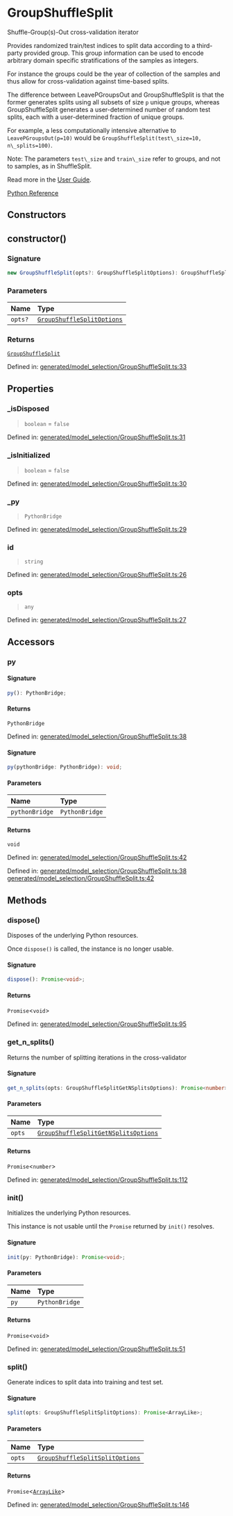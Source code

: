 # GroupShuffleSplit

Shuffle-Group(s)-Out cross-validation iterator

Provides randomized train/test indices to split data according to a third-party provided group. This group information can be used to encode arbitrary domain specific stratifications of the samples as integers.

For instance the groups could be the year of collection of the samples and thus allow for cross-validation against time-based splits.

The difference between LeavePGroupsOut and GroupShuffleSplit is that the former generates splits using all subsets of size `p` unique groups, whereas GroupShuffleSplit generates a user-determined number of random test splits, each with a user-determined fraction of unique groups.

For example, a less computationally intensive alternative to `LeavePGroupsOut(p=10)` would be `GroupShuffleSplit(test\_size=10, n\_splits=100)`.

Note: The parameters `test\_size` and `train\_size` refer to groups, and not to samples, as in ShuffleSplit.

Read more in the [User Guide](../cross_validation.html#group-shuffle-split).

[Python Reference](https://scikit-learn.org/stable/modules/generated/sklearn.model_selection.GroupShuffleSplit.html)

## Constructors

## constructor()

### Signature

```ts
new GroupShuffleSplit(opts?: GroupShuffleSplitOptions): GroupShuffleSplit;
```

### Parameters

| Name | Type |
| :------ | :------ |
| `opts?` | [`GroupShuffleSplitOptions`](../interfaces/GroupShuffleSplitOptions.md) |

### Returns

[`GroupShuffleSplit`](GroupShuffleSplit.md)

Defined in:  [generated/model\_selection/GroupShuffleSplit.ts:33](https://github.com/transitive-bullshit/scikit-learn-ts/blob/92ab806/packages/sklearn/src/generated/model_selection/GroupShuffleSplit.ts#L33)

## Properties

### \_isDisposed

> `boolean`  = `false`

Defined in:  [generated/model\_selection/GroupShuffleSplit.ts:31](https://github.com/transitive-bullshit/scikit-learn-ts/blob/92ab806/packages/sklearn/src/generated/model_selection/GroupShuffleSplit.ts#L31)

### \_isInitialized

> `boolean`  = `false`

Defined in:  [generated/model\_selection/GroupShuffleSplit.ts:30](https://github.com/transitive-bullshit/scikit-learn-ts/blob/92ab806/packages/sklearn/src/generated/model_selection/GroupShuffleSplit.ts#L30)

### \_py

> `PythonBridge`

Defined in:  [generated/model\_selection/GroupShuffleSplit.ts:29](https://github.com/transitive-bullshit/scikit-learn-ts/blob/92ab806/packages/sklearn/src/generated/model_selection/GroupShuffleSplit.ts#L29)

### id

> `string`

Defined in:  [generated/model\_selection/GroupShuffleSplit.ts:26](https://github.com/transitive-bullshit/scikit-learn-ts/blob/92ab806/packages/sklearn/src/generated/model_selection/GroupShuffleSplit.ts#L26)

### opts

> `any`

Defined in:  [generated/model\_selection/GroupShuffleSplit.ts:27](https://github.com/transitive-bullshit/scikit-learn-ts/blob/92ab806/packages/sklearn/src/generated/model_selection/GroupShuffleSplit.ts#L27)

## Accessors

### py

#### Signature

```ts
py(): PythonBridge;
```

#### Returns

`PythonBridge`

Defined in:  [generated/model\_selection/GroupShuffleSplit.ts:38](https://github.com/transitive-bullshit/scikit-learn-ts/blob/92ab806/packages/sklearn/src/generated/model_selection/GroupShuffleSplit.ts#L38)

#### Signature

```ts
py(pythonBridge: PythonBridge): void;
```

#### Parameters

| Name | Type |
| :------ | :------ |
| `pythonBridge` | `PythonBridge` |

#### Returns

`void`

Defined in:  [generated/model\_selection/GroupShuffleSplit.ts:42](https://github.com/transitive-bullshit/scikit-learn-ts/blob/92ab806/packages/sklearn/src/generated/model_selection/GroupShuffleSplit.ts#L42)

Defined in:  [generated/model\_selection/GroupShuffleSplit.ts:38](https://github.com/transitive-bullshit/scikit-learn-ts/blob/92ab806/packages/sklearn/src/generated/model_selection/GroupShuffleSplit.ts#L38) [generated/model\_selection/GroupShuffleSplit.ts:42](https://github.com/transitive-bullshit/scikit-learn-ts/blob/92ab806/packages/sklearn/src/generated/model_selection/GroupShuffleSplit.ts#L42)

## Methods

### dispose()

Disposes of the underlying Python resources.

Once `dispose()` is called, the instance is no longer usable.

#### Signature

```ts
dispose(): Promise<void>;
```

#### Returns

`Promise`\<`void`\>

Defined in:  [generated/model\_selection/GroupShuffleSplit.ts:95](https://github.com/transitive-bullshit/scikit-learn-ts/blob/92ab806/packages/sklearn/src/generated/model_selection/GroupShuffleSplit.ts#L95)

### get\_n\_splits()

Returns the number of splitting iterations in the cross-validator

#### Signature

```ts
get_n_splits(opts: GroupShuffleSplitGetNSplitsOptions): Promise<number>;
```

#### Parameters

| Name | Type |
| :------ | :------ |
| `opts` | [`GroupShuffleSplitGetNSplitsOptions`](../interfaces/GroupShuffleSplitGetNSplitsOptions.md) |

#### Returns

`Promise`\<`number`\>

Defined in:  [generated/model\_selection/GroupShuffleSplit.ts:112](https://github.com/transitive-bullshit/scikit-learn-ts/blob/92ab806/packages/sklearn/src/generated/model_selection/GroupShuffleSplit.ts#L112)

### init()

Initializes the underlying Python resources.

This instance is not usable until the `Promise` returned by `init()` resolves.

#### Signature

```ts
init(py: PythonBridge): Promise<void>;
```

#### Parameters

| Name | Type |
| :------ | :------ |
| `py` | `PythonBridge` |

#### Returns

`Promise`\<`void`\>

Defined in:  [generated/model\_selection/GroupShuffleSplit.ts:51](https://github.com/transitive-bullshit/scikit-learn-ts/blob/92ab806/packages/sklearn/src/generated/model_selection/GroupShuffleSplit.ts#L51)

### split()

Generate indices to split data into training and test set.

#### Signature

```ts
split(opts: GroupShuffleSplitSplitOptions): Promise<ArrayLike>;
```

#### Parameters

| Name | Type |
| :------ | :------ |
| `opts` | [`GroupShuffleSplitSplitOptions`](../interfaces/GroupShuffleSplitSplitOptions.md) |

#### Returns

`Promise`\<[`ArrayLike`](../types/ArrayLike.md)\>

Defined in:  [generated/model\_selection/GroupShuffleSplit.ts:146](https://github.com/transitive-bullshit/scikit-learn-ts/blob/92ab806/packages/sklearn/src/generated/model_selection/GroupShuffleSplit.ts#L146)
